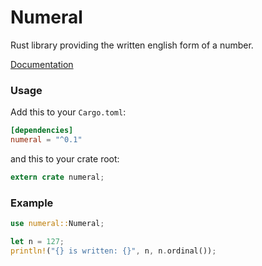 # Numeral
Rust library providing the written english form of a number.

[Documentation](https://letheed.github.io/numeral/numeral/index.html)

### Usage
Add this to your `Cargo.toml`:
```toml
[dependencies]
numeral = "^0.1"
```
and this to your crate root:
```rust
extern crate numeral;
```
### Example
```rust
use numeral::Numeral;

let n = 127;
println!("{} is written: {}", n, n.ordinal());
```